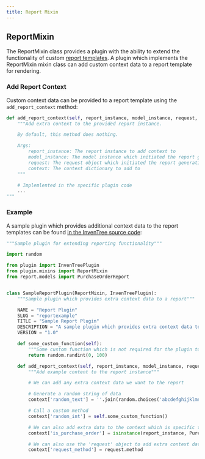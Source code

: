 ```yaml
---
title: Report Mixin
---
```


## ReportMixin

The ReportMixin class provides a plugin with the ability to extend the functionality of custom [report templates](../../report/report.md). A plugin which implements the ReportMixin mixin class can add custom context data to a report template for rendering.

### Add Report Context

Custom context data can be provided to a report template using the `add_report_context` method:

```python
def add_report_context(self, report_instance, model_instance, request, context):
    """Add extra context to the provided report instance.

    By default, this method does nothing.

    Args:
        report_instance: The report instance to add context to
        model_instance: The model instance which initiated the report generation
        request: The request object which initiated the report generation
        context: The context dictionary to add to
    """

    # Implemlented in the specific plugin code
    ...
"""
```

### Example

A sample plugin which provides additional context data to the report templates can be found [in the InvenTree source code](https://github.com/inventree/InvenTree/blob/master/InvenTree/plugin/samples/integration/report_plugin_sample.py):

```python
"""Sample plugin for extending reporting functionality"""

import random

from plugin import InvenTreePlugin
from plugin.mixins import ReportMixin
from report.models import PurchaseOrderReport


class SampleReportPlugin(ReportMixin, InvenTreePlugin):
    """Sample plugin which provides extra context data to a report"""

    NAME = "Report Plugin"
    SLUG = "reportexample"
    TITLE = "Sample Report Plugin"
    DESCRIPTION = "A sample plugin which provides extra context data to a report"
    VERSION = "1.0"

    def some_custom_function(self):
        """Some custom function which is not required for the plugin to function"""
        return random.randint(0, 100)

    def add_report_context(self, report_instance, model_instance, request, context):
        """Add example content to the report instance"""

        # We can add any extra context data we want to the report

        # Generate a random string of data
        context['random_text'] = ''.join(random.choices('abcdefghijklmnopqrstuvwxyz', k=20))

        # Call a custom method
        context['random_int'] = self.some_custom_function()

        # We can also add extra data to the context which is specific to the report type
        context['is_purchase_order'] = isinstance(report_instance, PurchaseOrderReport)

        # We can also use the 'request' object to add extra context data
        context['request_method'] = request.method
```
